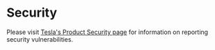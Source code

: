 # Security

Please visit [Tesla's Product Security page](https://www.tesla.com/en_eu/legal/security)
for information on reporting security vulnerabilities.

